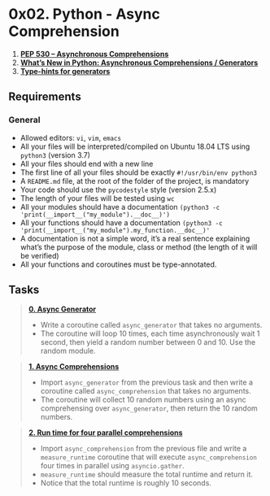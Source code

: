 # **0x02. Python - Async Comprehension**

1. **[PEP 530 – Asynchronous Comprehensions](https://peps.python.org/pep-0530/)**
2. **[What’s New in Python: Asynchronous Comprehensions / Generators](https://www.blog.pythonlibrary.org/2017/02/14/whats-new-in-python-asynchronous-comprehensions-generators/)**
3. **[Type-hints for generators](https://stackoverflow.com/questions/42531143/how-to-type-hint-a-generator-in-python-3)**


## **Requirements**
### **General**
* Allowed editors: `vi`, `vim`, `emacs`
* All your files will be interpreted/compiled on Ubuntu 18.04 LTS using ```python3``` (version 3.7)
* All your files should end with a new line
* The first line of all your files should be exactly ```#!/usr/bin/env python3```
* A ```README.md``` file, at the root of the folder of the project, is mandatory
* Your code should use the ```pycodestyle``` style (version 2.5.x)
* The length of your files will be tested using ``wc``
* All your modules should have a documentation ```(python3 -c 'print(__import__("my_module").__doc__)')```
* All your functions should have a documentation ```(python3 -c 'print(__import__("my_module").my_function.__doc__)'```
* A documentation is not a simple word, it’s a real sentence explaining what’s the purpose of the module, class or method (the length of it will be verified)
* All your functions and coroutines must be type-annotated.

## **Tasks**
>**[0. Async Generator](./0-async_generator.py)**
>   * Write a coroutine called ```async_generator``` that takes no arguments.
>   * The coroutine will loop 10 times, each time asynchronously wait 1 second, then yield a random number between 0 and 10. Use the random module.

>**[1. Async Comprehensions](./1-async_comprehension.py)**
>   * Import `async_generator` from the previous task and then write a coroutine called ```async_comprehension``` that takes no arguments.
>   * The coroutine will collect 10 random numbers using an async comprehensing over ```async_generator```, then return the 10 random numbers.

>**[2. Run time for four parallel comprehensions](./2-measure_runtime.py)**
>   * Import `async_comprehension` from the previous file and write a `measure_runtime` coroutine that will execute `async_comprehension` four times in parallel using ```asyncio.gather```.
>   * `measure_runtime` should measure the total runtime and return it.
>   * Notice that the total runtime is roughly 10 seconds.
